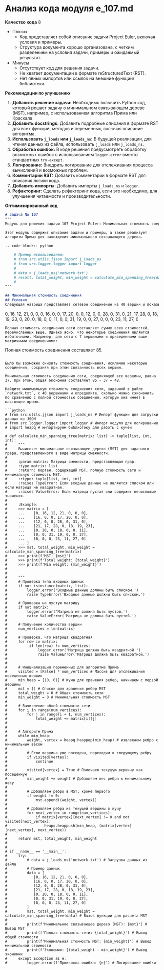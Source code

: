 # Анализ кода модуля e_107.md

**Качество кода**
8
-  Плюсы
    - Код представляет собой описание задачи Project Euler, включая условия и примеры.
    - Структура документа хорошо организована, с четким разделением на условия задачи, примеры и ожидаемый результат.
-  Минусы
    - Отсутствует код для решения задачи.
    - Не хватает документации в формате reStructuredText (RST).
    - Нет явных импортов или ссылок на внешние функции/библиотеки.

**Рекомендации по улучшению**

1.  **Добавить решение задачи:** Необходимо включить Python код, который решает задачу о минимальном связывающем дереве (MST), например, с использованием алгоритма Прима или Краскала.
2.  **Добавить docstrings:** Добавить подробные описания в формате RST для всех функций, методов и переменных, включая описание алгоритма.
3.  **Использовать `j_loads` или `j_loads_ns`:**  В будущей реализации, для чтения данных из файла, использовать `j_loads` или `j_loads_ns`.
4.  **Обработка ошибок:** В коде решения предусмотреть обработку возможных ошибок с использованием `logger.error` вместо стандартных `try-except`.
5.  **Логирование:** Внедрить логирование для отслеживания процесса вычислений и возможных проблем.
6.  **Комментарии RST:**  Добавить комментарии в формате RST для описания логики кода.
7. **Добавить импорты**: Добавить импорты `j_loads_ns` и `logger`.
8. **Рефакторинг:** Сделать рефакторинг кода, если это необходимо, для улучшения читаемости и производительности.

**Оптимизированный код**

```markdown
# Задача No 107
"""
Модуль для решения задачи 107 Project Euler: Минимальная стоимость соединения.

Этот модуль содержит описание задачи и примеры, а также реализует
алгоритм Прима для нахождения минимального связывающего дерева.

.. code-block:: python

    # Пример использования:
    # from src.utils.jjson import j_loads_ns
    # from src.logger.logger import logger
    #
    # data = j_loads_ns('network.txt')
    # result, total_weight, min_weight = calculate_min_spanning_tree(data)
    #
"""

## Минимальная стоимость соединения
## Условия
Следующая матрица представляет сетевое соединение из 40 вершин и показывает стоимость соединения между вершинами. Обратите внимание, что значение 0 означает отсутствие соединения между двумя вершинами.

```
0, 16, 12, 21, 0, 0, 0, 
16, 0, 0, 17, 20, 0, 0, 
12, 0, 0, 28, 0, 31, 0, 
21, 17, 28, 0, 18, 19, 23, 
0, 20, 0, 18, 0, 0, 11, 
0, 0, 31, 19, 0, 0, 27, 
0, 0, 0, 23, 11, 27, 0
```
Полная стоимость соединения сети составляет сумму всех стоимостей, перечисленных выше. Однако ясно, что некоторые соединения являются избыточными. Например, для сети с 7 вершинами и приведенными выше матричными соединениями:

```
Полная стоимость соединения составляет 85.
```

Было бы возможно снизить стоимость соединения, исключив некоторые соединения, сохраняя при этом связанность всех вершин.

Минимальная стоимость соединения сети, соединяющей все вершины, равна 37. При этом, общая экономия составляет 85 - 37 = 48.

Найдите минимальную стоимость соединения сети, заданной в файле `network.txt`, с 40 вершинами и определите, сколько можно сэкономить по сравнению с полной стоимостью соединения, которую она имеет в настоящее время.

```python
# from src.utils.jjson import j_loads_ns # Импорт функции для загрузки данных из JSON
# from src.logger.logger import logger # Импорт модуля для логирования
# import heapq # импортируем библиотеку для работы с кучей

# def calculate_min_spanning_tree(matrix: list) -> tuple[list, int, int]:
#     """
#     Вычисляет минимальное связывающее дерево (MST) для заданного графа, представленного в виде матрицы смежности.
#
#     :param matrix: Матрица смежности, представляющая граф.
#     :type matrix: list
#     :return: Кортеж, содержащий MST, полную стоимость сети и минимальную стоимость MST.
#     :rtype: tuple[list, int, int]
#     :raises TypeError: Если входные данные не являются списком или если матрица не квадратная.
#     :raises ValueError: Если матрица пустая или содержит нечисловые значения.
#
#     :Example:
#     >>> matrix = [
#     ...    [0, 16, 12, 21, 0, 0, 0],
#     ...    [16, 0, 0, 17, 20, 0, 0],
#     ...    [12, 0, 0, 28, 0, 31, 0],
#     ...    [21, 17, 28, 0, 18, 19, 23],
#     ...    [0, 20, 0, 18, 0, 0, 11],
#     ...    [0, 0, 31, 19, 0, 0, 27],
#     ...    [0, 0, 0, 23, 11, 27, 0]
#     ... ]
#     >>> mst, total_weight, min_weight = calculate_min_spanning_tree(matrix)
#     >>> print(f'MST: {mst}')
#     >>> print(f'Total weight: {total_weight}')
#     >>> print(f'Min weight: {min_weight}')
#
#
#     """
#     # Проверка типа входных данных
#     if not isinstance(matrix, list):
#         logger.error('Входные данные должны быть списком.')
#         raise TypeError('Входные данные должны быть списком.')
#
#     # Проверка на пустую матрицу
#     if not matrix:
#         logger.error('Матрица не должна быть пустой.')
#         raise ValueError('Матрица не должна быть пустой.')
#
#     # Получение количества вершин
#     num_vertices = len(matrix)
#
#     # Проверка, что матрица квадратная
#     for row in matrix:
#          if len(row) != num_vertices:
#              logger.error('Матрица должна быть квадратной.')
#              raise ValueError('Матрица должна быть квадратной.')
#
#
#     # Инициализация переменных для алгоритма Прима
#     visited = [False] * num_vertices # Массив для отслеживания посещенных вершин
#     min_heap = [(0, 0)] # Куча для хранения ребер, начинаем с первой вершины
#     mst = [] # Список для хранения ребер MST
#     total_weight = 0 # Общая стоимость сети
#     min_weight = 0 # Минимальная стоимость MST
#
#     # Вычисление общей стоимости сети
#     for i in range(num_vertices):
#         for j in range(i + 1, num_vertices):
#             total_weight += matrix[i][j]
#
#
#     # Алгоритм Прима
#     while min_heap:
#         weight, vertex = heapq.heappop(min_heap) # извлекаем ребро с минимальным весом
#
#         # Если вершина уже посещена, переходим к следующему ребру
#         if visited[vertex]:
#             continue
#
#         visited[vertex] = True # Помечаем текущую вершину как посещенную
#         min_weight += weight # Добавляем вес ребра к минимальному весу
#
#         # Добавляем ребро в MST, кроме первого
#         if weight != 0:
#             mst.append((weight, vertex))
#
#         # Добавляем ребра из текущей вершины в кучу
#         for next_vertex in range(num_vertices):
#             if matrix[vertex][next_vertex] != 0 and not visited[next_vertex]:
#                 heapq.heappush(min_heap, (matrix[vertex][next_vertex], next_vertex))
#
#     return mst, total_weight, min_weight
#
#
# if __name__ == '__main__':
#     try:
#         # data = j_loads_ns('network.txt') # Загрузка данных из файла
#         # Пример данных
#         data = [
#            [0, 16, 12, 21, 0, 0, 0],
#            [16, 0, 0, 17, 20, 0, 0],
#            [12, 0, 0, 28, 0, 31, 0],
#            [21, 17, 28, 0, 18, 19, 23],
#            [0, 20, 0, 18, 0, 0, 11],
#            [0, 0, 31, 19, 0, 0, 27],
#            [0, 0, 0, 23, 11, 27, 0]
#         ]
#         mst, total_weight, min_weight = calculate_min_spanning_tree(data) # Вызов функции для расчета MST
#
#         print(f'Минимальное связывающее дерево (MST): {mst}') # Вывод MST
#         print(f'Полная стоимость сети: {total_weight}') # Вывод общей стоимости
#         print(f'Минимальная стоимость MST: {min_weight}') # Вывод минимальной стоимости
#         print(f'Экономия: {total_weight - min_weight}') # Вывод экономии
#     except Exception as e:
#         logger.error(f'Произошла ошибка: {e}') # Логирование ошибки
```